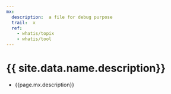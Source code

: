 ```yaml
---
mx:
  description:  a file for debug purpose
  trail:  x
  ref:
    - whatis/topix
    - whatis/tool
---
```



# {{ site.data.name.description}}
- {{page.mx.description}}
